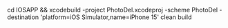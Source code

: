cd IOSAPP && xcodebuild -project PhotoDel.xcodeproj -scheme PhotoDel -destination 'platform=iOS Simulator,name=iPhone 15' clean build 